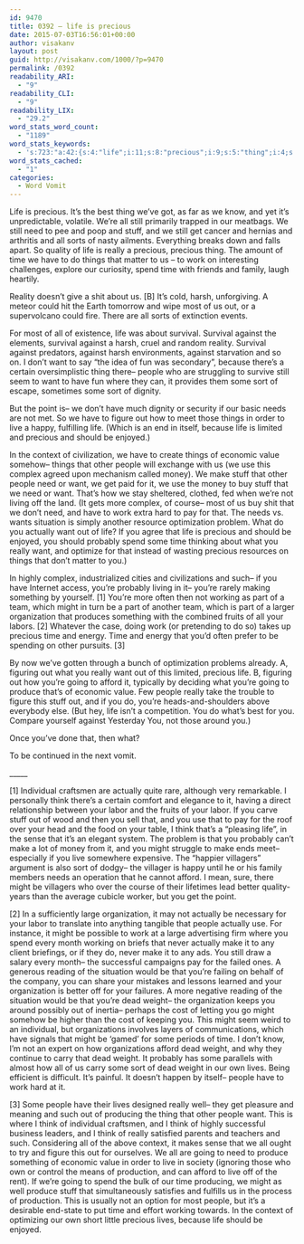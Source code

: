 ```yaml
---
id: 9470
title: 0392 – life is precious
date: 2015-07-03T16:56:01+00:00
author: visakanv
layout: post
guid: http://visakanv.com/1000/?p=9470
permalink: /0392
readability_ARI:
  - "9"
readability_CLI:
  - "9"
readability_LIX:
  - "29.2"
word_stats_word_count:
  - "1189"
word_stats_keywords:
  - 's:723:"a:42:{s:4:"life";i:11;s:8:"precious";i:9;s:5:"thing";i:4;s:4:"need";i:5;s:5:"stuff";i:6;s:6:"really";i:6;s:4:"time";i:8;s:6:"things";i:5;s:4:"work";i:5;s:5:"spend";i:4;s:5:"harsh";i:3;s:8:"survival";i:4;s:7:"against";i:6;s:4:"want";i:8;s:7:"because";i:3;s:6:"people";i:9;s:4:"sort";i:4;s:5:"needs";i:3;s:6:"figure";i:3;s:4:"live";i:4;s:7:"enjoyed";i:3;s:7:"context";i:3;s:8:"economic";i:3;s:5:"value";i:3;s:7:"complex";i:3;s:5:"money";i:3;s:4:"make";i:5;s:9:"situation";i:3;s:8:"actually";i:5;s:8:"probably";i:4;s:7:"working";i:3;s:4:"part";i:3;s:12:"organization";i:4;s:5:"going";i:4;s:6:"afford";i:4;s:7:"produce";i:3;s:10:"individual";i:3;s:5:"think";i:5;s:5:"labor";i:3;s:4:"dead";i:4;s:6:"weight";i:4;s:5:"lives";i:3;}";'
word_stats_cached:
  - "1"
categories:
  - Word Vomit
---
```

Life is precious. It&#8217;s the best thing we&#8217;ve got, as far as we know, and yet it&#8217;s unpredictable, volatile. We&#8217;re all still primarily trapped in our meatbags. We still need to pee and poop and stuff, and we still get cancer and hernias and arthritis and all sorts of nasty ailments. Everything breaks down and falls apart. So quality of life is really a precious, precious thing. The amount of time we have to do things that matter to us – to work on interesting challenges, explore our curiosity, spend time with friends and family, laugh heartily.

Reality doesn&#8217;t give a shit about us. [B] It&#8217;s cold, harsh, unforgiving. A meteor could hit the Earth tomorrow and wipe most of us out, or a supervolcano could fire. There are all sorts of extinction events.

For most of all of existence, life was about survival. Survival against the elements, survival against a harsh, cruel and random reality. Survival against predators, against harsh environments, against starvation and so on. I don&#8217;t want to say &#8220;the idea of fun was secondary&#8221;, because there&#8217;s a certain oversimplistic thing there– people who are struggling to survive still seem to want to have fun where they can, it provides them some sort of escape, sometimes some sort of dignity.

But the point is– we don&#8217;t have much dignity or security if our basic needs are not met. So we have to figure out how to meet those things in order to live a happy, fulfilling life. (Which is an end in itself, because life is limited and precious and should be enjoyed.)

In the context of civilization, we have to create things of economic value somehow– things that other people will exchange with us (we use this complex agreed upon mechanism called money). We make stuff that other people need or want, we get paid for it, we use the money to buy stuff that we need or want. That&#8217;s how we stay sheltered, clothed, fed when we&#8217;re not living off the land. (It gets more complex, of course– most of us buy shit that we don&#8217;t need, and have to work extra hard to pay for that. The needs vs. wants situation is simply another resource optimization problem. What do you actually want out of life? If you agree that life is precious and should be enjoyed, you should probably spend some time thinking about what you really want, and optimize for that instead of wasting precious resources on things that don&#8217;t matter to you.)

In highly complex, industrialized cities and civilizations and such– if you have Internet access, you&#8217;re probably living in it– you&#8217;re rarely making something by yourself. [1] You&#8217;re more often then not working as part of a team, which might in turn be a part of another team, which is part of a larger organization that produces something with the combined fruits of all your labors. [2] Whatever the case, doing work (or pretending to do so) takes up precious time and energy. Time and energy that you&#8217;d often prefer to be spending on other pursuits. [3]

By now we&#8217;ve gotten through a bunch of optimization problems already. A, figuring out what you really want out of this limited, precious life. B, figuring out how you&#8217;re going to afford it, typically by deciding what you&#8217;re going to produce that&#8217;s of economic value. Few people really take the trouble to figure this stuff out, and if you do, you&#8217;re heads-and-shoulders above everybody else. (But hey, life isn&#8217;t a competition. You do what&#8217;s best for you. Compare yourself against Yesterday You, not those around you.)

Once you&#8217;ve done that, then what?

To be continued in the next vomit.

\_____

[1] Individual craftsmen are actually quite rare, although very remarkable. I personally think there&#8217;s a certain comfort and elegance to it, having a direct relationship between your labor and the fruits of your labor. If you carve stuff out of wood and then you sell that, and you use that to pay for the roof over your head and the food on your table, I think that&#8217;s a &#8220;pleasing life&#8221;, in the sense that it&#8217;s an elegant system. The problem is that you probably can&#8217;t make a lot of money from it, and you might struggle to make ends meet– especially if you live somewhere expensive. The &#8220;happier villagers&#8221; argument is also sort of dodgy– the villager is happy until he or his family members needs an operation that he cannot afford. I mean, sure, there might be villagers who over the course of their lifetimes lead better quality-years than the average cubicle worker, but you get the point.

[2] In a sufficiently large organization, it may not actually be necessary for your labor to translate into anything tangible that people actually use. For instance, it might be possible to work at a large advertising firm where you spend every month working on briefs that never actually make it to any client briefings, or if they do, never make it to any ads. You still draw a salary every month– the successful campaigns pay for the failed ones. A generous reading of the situation would be that you&#8217;re failing on behalf of the company, you can share your mistakes and lessons learned and your organization is better off for your failures. A more negative reading of the situation would be that you&#8217;re dead weight– the organization keeps you around possibly out of inertia– perhaps the cost of letting you go might somehow be higher than the cost of keeping you. This might seem weird to an individual, but organizations involves layers of communications, which have signals that might be &#8216;gamed&#8217; for some periods of time. I don&#8217;t know, I&#8217;m not an expert on how organizations afford dead weight, and why they continue to carry that dead weight. It probably has some parallels with almost how all of us carry some sort of dead weight in our own lives. Being efficient is difficult. It&#8217;s painful. It doesn&#8217;t happen by itself– people have to work hard at it.

[3] Some people have their lives designed really well– they get pleasure and meaning and such out of producing the thing that other people want. This is where I think of individual craftsmen, and I think of highly successful business leaders, and I think of really satisfied parents and teachers and such. Considering all of the above context, it makes sense that we all ought to try and figure this out for ourselves. We all are going to need to produce something of economic value in order to live in society (ignoring those who own or control the means of production, and can afford to live off of the rent). If we&#8217;re going to spend the bulk of our time producing, we might as well produce stuff that simultaneously satisfies and fulfills us in the process of production. This is usually not an option for most people, but it&#8217;s a desirable end-state to put time and effort working towards. In the context of optimizing our own short little precious lives, because life should be enjoyed.